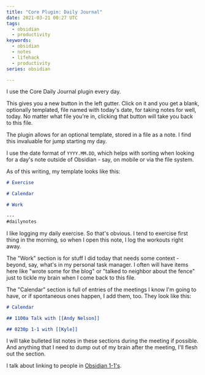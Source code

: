 ```yaml
---
title: "Core Plugin: Daily Journal"
date: 2021-03-21 00:27 UTC
tags:
  - obsidian
  - productivity
keywords:
  - obsidian
  - notes
  - lifehack
  - productivity
series: obsidian

---
```


[obs-1-1]: /one-on-one-notes 

I use the Core Daily Journal plugin every day.

This gives you a new button in the left gutter. Click on it and you get a blank, optionally templated, file named with today's date, for taking notes for well, today. No matter what file you're in, clicking that button will take you back to this file.

The plugin allows for an optional template, stored in a file as a note. I find this invaluable for jump starting my day.

I use the date format of `YYYY.MM.DD`, which helps with sorting when looking for a day's note outside of Obsidian - say, on mobile or via the file system.

As of this writing, my template looks like this:

```markdown
# Exercise

# Calendar

# Work

---
#dailynotes
```

I like logging my daily exercise. So that's obvious. I tend to exercise first thing in the morning, so when I open this note, I log the workouts right away.

The "Work" section is for stuff I did today that needs some context - beyond, say, what's in my personal task manager. I often will have items here like "wrote some for the blog" or "talked to neighbor about the fence" just to tickle my brain when I come back to this file.

The "Calendar" section is full of entries of the meetings I know I'm going to have, or if spontaneous ones happen, I add them, too. They look like this:

```md
# Calendar

## 1100a Talk with [[Andy Nelson]]

## 0230p 1-1 with [[Kyle]]
```

I will take bulleted list notes in these sections during the meeting if possible. And anything that I need to dump out of my brain after the meeting, I'll flesh out the section.

I talk about linking to people in [Obsidian 1-1's][obs-1-1].
